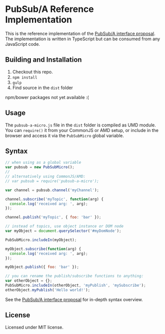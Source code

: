 PubSub/A Reference Implementation
=================================

This is the reference implementation of the [PubSub/A interface proposal][pubsub-interfaces]. The
implementation is written in TypeScript but can be consumed from any JavaScript code.

Building and Installation
-------------------------

1. Checkout this repo.
1. `npm install`
1. `gulp`
1. Find source in the `dist` folder

npm/bower packages not yet available :(

Usage
-----

The `pubsub-a-micro.js` file in the `dist` folder is compiled as UMD module. You can `require()` it from your CommonJS or AMD setup, or include in the browser and access it via the `PubSubMicro` global variable.

Syntax
------

```javascript
// when using as a global variable
var pubsub = new PubSubMicro();
//
// alternatively using CommonJS/AMD:
// var pubsub = require('pubsub-a-micro');

var channel = pubsub.channel('myChannel');

channel.subscribe('myTopic', function(arg) {
  console.log('received arg: ', arg);
});

channel.publish('myTopic', { foo: 'bar' });

// instead of topics, use object instance or DOM node
var myObject = document.querySelector('#myDomNode');

PubSubMicro.includeIn(myObject);

myObject.subscribe(function(arg) {
  console.log('received arg: ', arg);
});

myObject.publish({ foo: 'bar' });

// you can rename the publish/subscribe functions to anything:
var otherObject = {};
PubSubMicro.includeIn(otherObject, 'myPublish', 'mySubscribe');
otherObject.myPublish('Hello world!');


```

See the [PubSub/A interface proposal][pubsub-interfaces] for in-depth syntax overview.

License
-------
Licensed under MIT license.


  [pubsub-interfaces]: https://github.com/pubsub-a/pubsub-interfaces